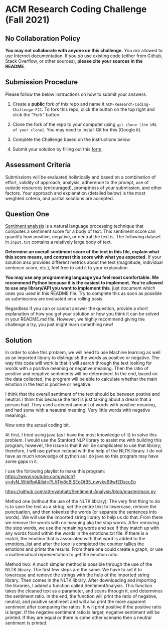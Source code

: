 # ACM Research Coding Challenge (Fall 2021)

## [](https://github.com/ACM-Research/Coding-Challenge-F21#no-collaboration-policy)No Collaboration Policy

**You may not collaborate with anyone on this challenge.**  You  _are_  allowed to use Internet documentation. If you  _do_  use existing code (either from Github, Stack Overflow, or other sources),  **please cite your sources in the README**.

## [](https://github.com/ACM-Research/Coding-Challenge-F21#submission-procedure)Submission Procedure

Please follow the below instructions on how to submit your answers.

1.  Create a  **public**  fork of this repo and name it  `ACM-Research-Coding-Challenge-F21`. To fork this repo, click the button on the top right and click the "Fork" button.

2.  Clone the fork of the repo to your computer using  `git clone [the URL of your clone]`. You may need to install Git for this (Google it).

3.  Complete the Challenge based on the instructions below.

4.  Submit your solution by filling out this [form](https://acmutd.typeform.com/to/zF1IcBGR).

## Assessment Criteria 

Submissions will be evaluated holistically and based on a combination of effort, validity of approach, analysis, adherence to the prompt, use of outside resources (encouraged), promptness of your submission, and other factors. Your approach and explanation (detailed below) is the most weighted criteria, and partial solutions are accepted. 

## [](https://github.com/ACM-Research/Coding-Challenge-S21#question-one)Question One

[Sentiment analysis](https://en.wikipedia.org/wiki/Sentiment_analysis) is a natural language processing technique that computes a sentiment score for a body of text. This sentiment score can quantify how positive, negative, or neutral the text is. The following dataset in  `input.txt`  contains a relatively large body of text.

**Determine an overall sentiment score of the text in this file, explain what this score means, and contrast this score with what you expected.**  If your solution also provides different metrics about the text (magnitude, individual sentence score, etc.), feel free to add it to your explanation.   

**You may use any programming language you feel most comfortable. We recommend Python because it is the easiest to implement. You're allowed to use any library/API you want to implement this**, just document which ones you used in this README file. Try to complete this as soon as possible as submissions are evaluated on a rolling basis.

Regardless if you can or cannot answer the question, provide a short explanation of how you got your solution or how you think it can be solved in your README.md file. However, we highly recommend giving the challenge a try, you just might learn something new!

## Solution

In order to solve this problem, we will need to use Machine learning as well as an imported library to distinguish the words as positive or negative. The way this code will work is that it will search through the text looking for words with a positive meaning or negative meaning. Then the ratio of positive and negative sentiments will be determined. In the end, based on the data collected, the program will be able to calculate whether the main emotion in the text is positive or negative. 

I think that the overall sentiment of the text should be between postive and neutral. I think this because the text is just talking about a dream that a person had. They used a decent amount of words with positive meaning, and had some with a neautral meaning. Very little words with negative meanings.

Now onto the actual coding bit.

At first, I tried using java (as I have the most knowledge of it) to solve this problem. I would use the Stanford NLP library to assist me with building this program, however, the issue is that it will be complicated to use that library; therefore, I will use python instead with the help of the NLTK library. I do not have as much knowledge of python as I do java so this program may have some gaps in it.

I use the following playlist to make this program: https://www.youtube.com/watch?v=dyN_WtjdfpA&list=PLhTjy8cBISEoOtB5_nwykvB9wfEDscuEo

https://github.com/attreyabhatt/Sentiment-Analysis/blob/master/main.py

Method one (without the use of the NLTK library):
The very first thing to do is to save the text as a string, set the entire text to lowercase, remove the punctuation, and then tokenize the words (or separate the sentences into words). We will use the imported string library to help us do that. From there we remove the words with no meaning aka the stop words. After removing the stop words, we use the remaining words and see if they match up with any words found within the words in the emotions.txt file. If there is a match, the emotion that is associated with that word is added to the emotions_list and after the loop is completed the counter tallies the emotions and prints the results. From there one could create a graph, or use a mathematical representation to get the emotion ratio. 

Method two:
A much simpler method is possible through the use of the NLTK library. The first few steps are the same. We have to set it to lowercase and remove the strings with the help of the imported string library. Then comes in the NLTK library. After downloading and importing the libraries, I added a function called SentimentAnalysis. This function takes the cleaned text as a parameter, and scans through it, and determines the sentiment ratio. In the end, the function will print the ratio of negative, neutral, and positive sentiment and will also print the more apparent sentiment after comparing the ratios. It will print positive if the positive ratio is larger. If the negative sentiment ratio is larger, negative sentiment will be printed. If they are equal or there is some other scenario then a neutral sentiment is printed.

